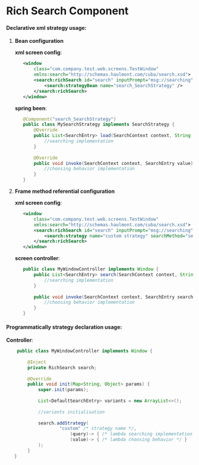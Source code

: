 # Rich Search Component
#### Declarative xml strategy usage:
1. **Bean configuration**

    **xml screen config**:
    ```xml
       <window
           class="com.company.test.web.screens.TestWindow" 
           xmlns:search="http://schemas.haulmont.com/cuba/search.xsd">
           <search:richSearch id="search" inputPrompt="msg://searching">
               <search:strategyBean name="search_SearchStrategy" />
           </search:richSearch>
       </window>
    ```
    
    **spring been**:
    ```java
       @Component("search_SearchStrategy")
       public class MySearchStrategy implements SearchStrategy {
           @Override
           public List<SearchEntry> load(SearchContext context, String query) {
               //searching implementation
           }
       
           @Override
           public void invoke(SearchContext context, SearchEntry value) {
               //choosing behavior implementation
           }
       }
    ```
2. **Frame method referential configuration**

    **xml screen config**:
    ```xml
       <window
           class="com.company.test.web.screens.TestWindow" 
           xmlns:search="http://schemas.haulmont.com/cuba/search.xsd">
           <search:richSearch id="search" inputPrompt="msg://searching">
               <search:strategy name="custom strategy" searchMethod="search" invokeMethod="invoke" />
           </search:richSearch>
       </window>
    ```
    
    **screen controller**:
    ```java
       public class MyWindowController implements Window {
           public List<SearchEntry> search(SearchContext context, String query) {
               //searching implementation
           }
           
           public void invoke(SearchContext context, SearchEntry searchEntry) {
               //choosing behavior implementation
           }
       }
    ```
#### Programmatically strategy declaration usage:
    
**Controller**:
```java
    public class MyWindowController implements Window {
    
        @Inject
        private RichSearch search;
    
        @Override
        public void init(Map<String, Object> params) {
            super.init(params);
    
            List<DefaultSearchEntry> variants = new ArrayList<>();
            
            //variants initialisation
    
            search.addStrategy(
                    "custom" /* strategy name */, 
                        (query)-> { /* lambda searching implementation */ },
                        (value)-> { /* lambda choosing behavior */ }
            );
        }
   }
```


 